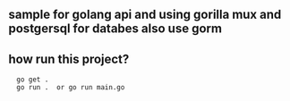 ## sample for golang api and using gorilla mux and postgersql for databes also use gorm 

## how run this project?
```
  go get .
  go run .  or go run main.go
```

